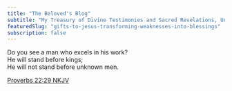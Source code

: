 ```yaml
---
title: "The Beloved's Blog"
subtitle: "My Treasury of Divine Testimonies and Sacred Revelations, Unveiled Through the Scrolls of Faith."
featuredSlug: "gifts-to-jesus-transforming-weaknesses-into-blessings"
subscription: false
---
```


Do you see a man who excels in his work?<br>
He will stand before kings;<br>
He will not stand before unknown men.

[Proverbs 22:29 NKJV](https://www.biblegateway.com/passage/?search=Proverbs+22%3A29&version=NKJV)
